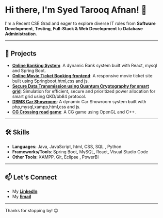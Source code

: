 # Hi there, I'm Syed Tarooq Afnan! 👋

I'm a Recent CSE Grad and eager to explore diverse IT roles from **Software Development**, **Testing**, **Full-Stack & Web Development** to **Database Administration**.

---

## 💼 Projects
- **[Online Banking System](https://github.com/YourRepo)**: A dynamic Bank system built with React, mysql and Spring Boot.
- **[Online Movie Ticket Booking frontend](https://github.com/YourRepo)**: A responsive movie ticket site built using Springboot,html,css and js.
- **[Secure Data Transmission using Quantum Cryptography for smart grid](https://github.com/YourRepo)**: Simulation for efficient, secure and prioritized power allocation for smart grid using QKD/bb84 protocol.
- **[DBMS Car Showroom](https://github.com/YourRepo)**: A dynamic Car Showroom system built with php,mysql,xampp,html,css and js.
- **[CG Crossing road game](https://github.com/Syedafnan47/CG-Crossing-road-game)**: A CG game using OpenGL and C++.

---

## 🛠️ Skills
- **Languages**: Java, JavaScript, html, CSS, SQL , Python
- **Frameworks/Tools**: Spring Boot, MySQL, React, Visual Studio Code
- **Other Tools**: XAMPP, Git, Eclipse , PowerBI

---

## 📫 Let's Connect
- My **[LinkedIn](https://www.linkedin.com/in/syedtarooqafnan47)**
- My **[Email](mailto:syedtarooq786@gmail.com)**


---

Thanks for stopping by! 😊
